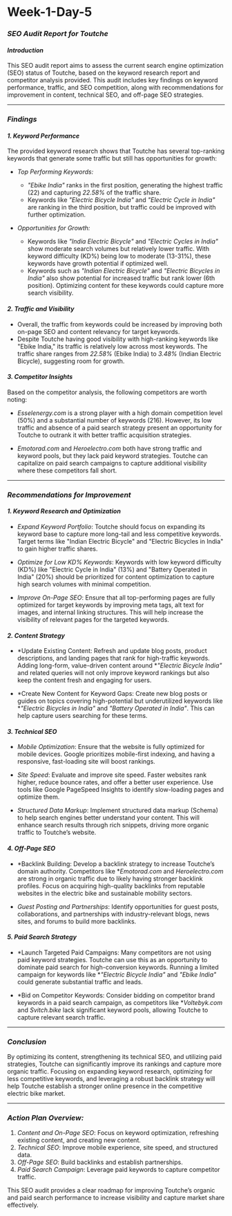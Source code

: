 # Week-1-Day-5

### *SEO Audit Report for Toutche*

#### *Introduction*
This SEO audit report aims to assess the current search engine optimization (SEO) status of Toutche, based on the keyword research report and competitor analysis provided. This audit includes key findings on keyword performance, traffic, and SEO competition, along with recommendations for improvement in content, technical SEO, and off-page SEO strategies.

---

### *Findings*

#### *1. Keyword Performance*

The provided keyword research shows that Toutche has several top-ranking keywords that generate some traffic but still has opportunities for growth:

- *Top Performing Keywords:*
  - *"Ebike India"* ranks in the first position, generating the highest traffic (22) and capturing *22.58%* of the traffic share.
  - Keywords like *"Electric Bicycle India"* and *"Electric Cycle in India"* are ranking in the third position, but traffic could be improved with further optimization.

- *Opportunities for Growth:*
  - Keywords like *"India Electric Bicycle"* and *"Electric Cycles in India"* show moderate search volumes but relatively lower traffic. With keyword difficulty (KD%) being low to moderate (13-31%), these keywords have growth potential if optimized well.
  - Keywords such as *"Indian Electric Bicycle"* and *"Electric Bicycles in India"* also show potential for increased traffic but rank lower (6th position). Optimizing content for these keywords could capture more search visibility.

#### *2. Traffic and Visibility*
- Overall, the traffic from keywords could be increased by improving both on-page SEO and content relevancy for target keywords.
- Despite Toutche having good visibility with high-ranking keywords like "Ebike India," its traffic is relatively low across most keywords. The traffic share ranges from *22.58%* (Ebike India) to *3.48%* (Indian Electric Bicycle), suggesting room for growth.

#### *3. Competitor Insights*

Based on the competitor analysis, the following competitors are worth noting:

- *Esselenergy.com* is a strong player with a high domain competition level (50%) and a substantial number of keywords (216). However, its low traffic and absence of a paid search strategy present an opportunity for Toutche to outrank it with better traffic acquisition strategies.
  
- *Emotorad.com* and *Heroelectro.com* both have strong traffic and keyword pools, but they lack paid keyword strategies. Toutche can capitalize on paid search campaigns to capture additional visibility where these competitors fall short.

---

### *Recommendations for Improvement*

#### *1. Keyword Research and Optimization*
- *Expand Keyword Portfolio*: Toutche should focus on expanding its keyword base to capture more long-tail and less competitive keywords. Target terms like "Indian Electric Bicycle" and "Electric Bicycles in India" to gain higher traffic shares.
  
- *Optimize for Low KD% Keywords*: Keywords with low keyword difficulty (KD%) like "Electric Cycle in India" (13%) and "Battery Operated in India" (20%) should be prioritized for content optimization to capture high search volumes with minimal competition.

- *Improve On-Page SEO*: Ensure that all top-performing pages are fully optimized for target keywords by improving meta tags, alt text for images, and internal linking structures. This will help increase the visibility of relevant pages for the targeted keywords.

#### *2. Content Strategy*
- *Update Existing Content: Refresh and update blog posts, product descriptions, and landing pages that rank for high-traffic keywords. Adding long-form, value-driven content around **"Electric Bicycle India"* and related queries will not only improve keyword rankings but also keep the content fresh and engaging for users.

- *Create New Content for Keyword Gaps: Create new blog posts or guides on topics covering high-potential but underutilized keywords like **"Electric Bicycles in India"* and *"Battery Operated in India"*. This can help capture users searching for these terms.

#### *3. Technical SEO*
- *Mobile Optimization*: Ensure that the website is fully optimized for mobile devices. Google prioritizes mobile-first indexing, and having a responsive, fast-loading site will boost rankings.
  
- *Site Speed*: Evaluate and improve site speed. Faster websites rank higher, reduce bounce rates, and offer a better user experience. Use tools like Google PageSpeed Insights to identify slow-loading pages and optimize them.

- *Structured Data Markup*: Implement structured data markup (Schema) to help search engines better understand your content. This will enhance search results through rich snippets, driving more organic traffic to Toutche’s website.

#### *4. Off-Page SEO*
- *Backlink Building: Develop a backlink strategy to increase Toutche’s domain authority. Competitors like **Emotorad.com* and *Heroelectro.com* are strong in organic traffic due to likely having stronger backlink profiles. Focus on acquiring high-quality backlinks from reputable websites in the electric bike and sustainable mobility sectors.
  
- *Guest Posting and Partnerships*: Identify opportunities for guest posts, collaborations, and partnerships with industry-relevant blogs, news sites, and forums to build more backlinks.

#### *5. Paid Search Strategy*
- *Launch Targeted Paid Campaigns: Many competitors are not using paid keyword strategies. Toutche can use this as an opportunity to dominate paid search for high-conversion keywords. Running a limited campaign for keywords like **"Electric Bicycle India"* and *"Ebike India"* could generate substantial traffic and leads.

- *Bid on Competitor Keywords: Consider bidding on competitor brand keywords in a paid search campaign, as competitors like **Voltebyk.com* and *Svitch.bike* lack significant keyword pools, allowing Toutche to capture relevant search traffic.

---

### *Conclusion*

By optimizing its content, strengthening its technical SEO, and utilizing paid strategies, Toutche can significantly improve its rankings and capture more organic traffic. Focusing on expanding keyword research, optimizing for less competitive keywords, and leveraging a robust backlink strategy will help Toutche establish a stronger online presence in the competitive electric bike market.

---

### *Action Plan Overview:*

1. *Content and On-Page SEO*: Focus on keyword optimization, refreshing existing content, and creating new content.
2. *Technical SEO*: Improve mobile experience, site speed, and structured data.
3. *Off-Page SEO*: Build backlinks and establish partnerships.
4. *Paid Search Campaign*: Leverage paid keywords to capture competitor traffic.

This SEO audit provides a clear roadmap for improving Toutche’s organic and paid search performance to increase visibility and capture market share effectively.
